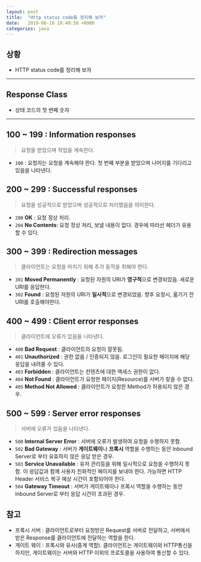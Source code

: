 ```yaml
---
layout: post
title:  "Http status code를 정리해 보자"
date:   2019-08-16 18:40:58 +0900
categories: java
---
```


## 상황

  * HTTP status code를 정리해 보자

* * *

## Response Class

   * 상태 코드의 첫 번째 숫자

* * *
   
## 100 ~ 199 : Information responses

   > 요청을 받았으며 작업을 계속한다.
   
   - `100` : 요청자는 요청을 계속해야 한다. 첫 번째 부분을 받았으며 나머지를 기다리고 있음을 나타낸다.
   
## 200 ~ 299 : Successful responses
   
   > 요청을 성공적으로 받았으며 성공적으로 처리했음을 의미한다.
   
   - `200` **OK** : 요청 정상 처리.
   - `204` **No Contents**: 요청 정상 처리, 보낼 내용이 없다. 경우에 따라선 헤더가 유용할 수 있다.

## 300 ~ 399 : Redirection messages

   > 클라이언트는 요청을 마치기 위해 추가 동작을 취해야 한다.
   
   - `301` **Moved Permanently** : 요청된 자원의 URI가 **영구적**으로 변경되었음. 새로운 URI를 응답한다.
   - `302` **Found** : 요청된 자원의 URI가 **일시적**으로 변경되었음. 향후 요청시, 옮기기 전 URI를 호출해야한다.  

## 400 ~ 499 : Client error responses
   
   > 클라이언트에 오류가 있음을 나타낸다.
   
   - `400` **Bad Request** : 클라이언트의 요청이 잘못됨.
   - `401` **Unauthorized** : 권한 없음 / 인증되지 않음. 로그인이 필요한 페이지에 해당 응답을 내려줄 수 있다.  
   - `403` **Forbidden** : 클라이언트는 컨텐츠에 대한 액세스 권한이 없다.
   - `404` **Not Found** : 클라이언트가 요청한 페이지(Resource)를 서버가 찾을 수 없다.
   - `405` **Method Not Allowed** : 클라이언트가 요청한 Method가 허용되지 않은 경우.
   
## 500 ~ 599 : Server error responses

   > 서버에 오류가 있음을 나타낸다.
    
   - `500` **Internal Server Error** : 서버에 오류가 발생하여 요청을 수행하지 못함.
   - `502` **Bad Gateway** : 서버가 **게이트웨이**나 **프록시** 역할을 수행하는 동안 Inbound Server로 부터 유효하지 않은 응답 받은 경우.
   - `503` **Service Unavailable** : 유저 관리등을 위해 일시적으로 요청을 수행하지 못함. 이 응답값과 함께 사용자 친화적인 페이지를 보내야 한다. 가능하면 HTTP Header 서비스 복구 예상 시간이 포함되어야 한다.
   - `504` **Gateway Timeout** : 서버가 게이트웨이나 프록시 역할을 수행하는 동안 Inbound Server로 부터 응답 시간이 초과된 경우. 

## 참고

   - 프록시 서버 : 클라이언트로부터 요청받은 Request를 서버로 전달하고, 서버에서 받은 Response를 클라이언트에 전달하는 역할을 한다.
   - 게이트 웨이 : 프록시와 유사(중계 역할). 클라이언트는 게이트웨이와 HTTP통신을 하지만, 게이트웨이는 서버와 HTTP 이외의 프로토콜을 사용하여 통신할 수 있다. 
                      
                     